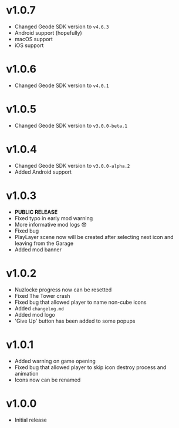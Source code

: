 # v1.0.7
- Changed Geode SDK version to `v4.6.3`
- Android support (hopefully)
- macOS support
- iOS support

# v1.0.6
- Changed Geode SDK version to `v4.0.1`

# v1.0.5
- Changed Geode SDK version to `v3.0.0-beta.1`

# v1.0.4
- Changed Geode SDK version to `v3.0.0-alpha.2`
- Added Android support

# v1.0.3
- **PUBLIC RELEASE**
- Fixed typo in early mod warning
- More informative mod logs :sunglasses:
- Fixed bug
- PlayLayer scene now will be created after selecting next icon and leaving from the Garage
- Added mod banner

# v1.0.2
- Nuzlocke progress now can be resetted
- Fixed The Tower crash
- Fixed bug that allowed player to name non-cube icons
- Added `changelog.md`
- Added mod logo
- 'Give Up' button has been added to some popups

# v1.0.1
- Added warning on game opening
- Fixed bug that allowed player to skip icon destroy process and animation
- Icons now can be renamed

# v1.0.0
- Initial release
